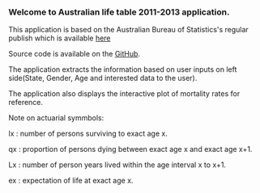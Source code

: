 ### Welcome to Australian life table 2011-2013 application.

This application is based on the Australian Bureau of Statistics's regular publish which is available [here](http://www.abs.gov.au/ausstats/abs@.nsf/mf/3302.0.55.001)

Source code is available on the [GitHub]().

The application extracts the information based on user inputs on left side(State, Gender, Age and interested data to the user).

The application also displays the interactive plot of mortality rates for reference.

Note on actuarial symmbols:

lx : number of persons surviving to exact age x. 

qx : proportion of persons dying between exact age x and exact age x+1.

Lx : number of person years lived within the age interval x to x+1.

ex : expectation of life at exact age x. 
